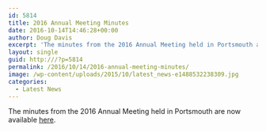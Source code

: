 ```yaml
---
id: 5814
title: 2016 Annual Meeting Minutes
date: 2016-10-14T14:46:28+00:00
author: Doug Davis
excerpt: 'The minutes from the 2016 Annual Meeting held in Portsmouth are now available here <a href="http://cccbr.org.uk/2016/10/14/2016-annual-meeting-minutes/">[...]</a>'
layout: single
guid: http:///?p=5814
permalink: /2016/10/14/2016-annual-meeting-minutes/
image: /wp-content/uploads/2015/10/latest_news-e1488532238309.jpg
categories:
  - Latest News
---
```

The minutes from the 2016 Annual Meeting held in Portsmouth are now available [here](http:///about/2016-meeting/).
